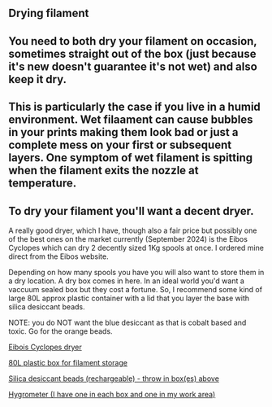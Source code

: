 ## Drying filament 

## You need to both dry your filament on occasion, sometimes straight out of the box (just because it's new doesn't guarantee it's not wet) and also keep it dry.

## This is particularly the case if you live in a humid environment.  Wet filaament can cause bubbles in your prints making them look bad or just a complete mess on your first or subsequent layers.  One symptom of wet filament is spitting when the filament exits the nozzle at temperature.

## To dry your filament you'll want a decent dryer.

A really good dryer, which I have, though also a fair price but possibly one of the best ones on the market currently (September 2024) is the Eibos Cyclopes which can dry 2 decently sized 1Kg spools at once.  I ordered mine direct from the Eibos website. 

Depending on how many spools you have you will also want to store them in a dry location.  A dry box comes in here.  In an ideal world you'd want a vaccuum sealed box but they cost a fortune.  So, I recommend some kind of large 80L approx plastic container with a lid that you layer the base with silica desiccant beads.

NOTE: you do NOT want the blue desiccant as that is cobalt based and toxic.  Go for the orange beads.

<a href="https://shop.eibos3d.com/collections/eibos-prodect/products/filament-dryer">Eibois Cyclopes dryer</a>

<a href="https://www.amazon.co.uk/gp/product/B01H2SZRS2/?&_encoding=UTF8&tag=oernster-21&linkCode=ur2&linkId=a47a6fb51d05a4b5a99e3913475e1a63&camp=1634&creative=6738">80L plastic box for filament storage</a>

<a href="https://www.amazon.co.uk/gp/product/B087T2GBPX/?&_encoding=UTF8&tag=oernster-21&linkCode=ur2&linkId=00aabde2c3038af95f04cbc5b290b241&camp=1634&creative=6738">Silica desiccant beads (rechargeable) - throw in box(es) above</a>

<a href="https://www.amazon.co.uk/gp/product/B01H1R0K68/?&_encoding=UTF8&tag=oernster-21&linkCode=ur2&linkId=58e319f41963bb19ca5111bcf1ceb53d&camp=1634&creative=6738">Hygrometer (I have one in each box and one in my work area)</a>
